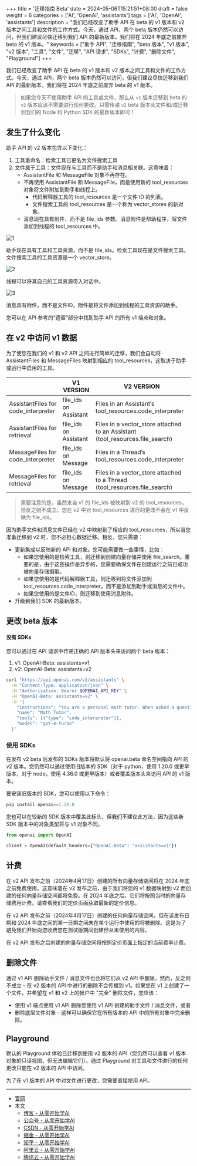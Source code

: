 +++
title = '迁移指南 Beta'
date = 2024-05-06T15:21:51+08:00
draft = false
weight = 6
categories = ['AI', 'OpenAI', 'assistants']
tags = ['AI', 'OpenAI', 'assistants']
description = "我们已经改变了助手 API 在 beta 的 v1 版本和 v2 版本之间工具和文件的工作方式。今天，通过 API，两个 beta 版本仍然可以访问，但我们建议尽快迁移到我们 API 的最新版本。我们将在 2024 年底之前废弃 beta 的 v1 版本。"
keywords = ["助手 API", "迁移指南", "beta 版本", "v1 版本", "v2 版本", "工具", "文件", "迁移", "API 请求", "SDKs", "计费", "删除文件", "Playground"]
+++

我们已经改变了助手 API 在 beta 的 v1 版本和 v2 版本之间工具和文件的工作方式。今天，通过 API，两个 beta 版本仍然可以访问，但我们建议尽快迁移到我们 API 的最新版本。我们将在 2024 年底之前废弃 beta 的 v1 版本。

> 如果您今天不使用助手 API 的工具或文件，那么从 `v1` 版本迁移到 beta 的 `v2` 版本应该不需要进行任何更改。只需传递 `v2` beta 版本头文件和/或迁移到我们的 Node 和 Python SDK 的最新版本即可！

## 发生了什么变化
助手 API 的 v2 版本包含以下变化：

1. 工具重命名：检索工具已更名为文件搜索工具
2. 文件属于工具：文件现在与工具而不是助手和消息相关联。这意味着：
    - AssistantFile 和 MessageFile 对象不再存在。
    - 不再使用 AssistantFile 和 MessageFile，而是使用新的 tool_resources 对象将文件附加到助手和线程上。
        - 代码解释器工具的 tool_resources 是一个文件 ID 的列表。
        - 文件搜索工具的 tool_resources 是一个称为 vector_stores 的新对象。
    - 消息现在具有附件，而不是 file_ids 参数。消息附件是帮助程序，将文件添加到线程的 tool_resources 中。

![1](1.png)

助手现在具有工具和工具资源，而不是 file_ids。检索工具现在是文件搜索工具。文件搜索工具的工具资源是一个 vector_store。

![2](2.png)

线程可以将其自己的工具资源带入对话中。

![3](3.png)

消息具有附件，而不是文件ID。附件是将文件添加到线程的工具资源的助手。

您可以在 API 参考的“遗留”部分中找到助手 API 的所有 v1 端点和对象。

## 在 v2 中访问 v1 数据
为了使您在我们的 v1 和 v2 API 之间进行简单的迁移，我们会自动将 AssistantFiles 和 MessageFiles 映射到相应的 tool_resources，这取决于助手或运行中启用的工具。

|                                   | V1 VERSION                   | V2 VERSION                                                   |
|-----------------------------------|------------------------------|--------------------------------------------------------------|
| AssistantFiles for code_interpreter | file_ids on Assistant        | Files in an Assistant’s tool_resources.code_interpreter     |
| AssistantFiles for retrieval        | file_ids on Assistant        | Files in a vector_store attached to an Assistant (tool_resources.file_search) |
| MessageFiles for code_interpreter   | file_ids on Message          | Files in a Thread’s tool_resources.code_interpreter          |
| MessageFiles for retrieval          | file_ids on Message          | Files in a vector_store attached to a Thread (tool_resources.file_search) |

> 需要注意的是，虽然来自 v1 的 file_ids 被映射到 v2 的 tool_resources，但反之则不成立。您在 v2 中对 tool_resources 进行的更改不会在 v1 中反映为 file_ids。

因为助手文件和消息文件已经在 v2 中映射到了相应的 tool_resources，所以当您准备迁移到 v2 时，您不必担心数据迁移。相反，您只需要：

- 更新集成以反映新的 API 和对象。您可能需要做一些事情，比如：
  - 如果您使用的是检索工具，则迁移到创建向量存储并使用 file_search。重要的是，由于这些操作是异步的，您需要确保文件在创建运行之前已成功被向量存储摄取。
  - 如果您使用的是代码解释器工具，则迁移到将文件添加到 tool_resources.code_interpreter，而不是添加到助手或消息的文件中。
  - 如果您使用的是文件ID，则迁移到使用消息附件。
- 升级到我们 SDK 的最新版本。

## 更改 beta 版本
#### 没有 SDKs
您可以通过在 API 请求中传递正确的 API 版本头来访问两个 beta 版本：

1. v1: OpenAI-Beta: assistants=v1
2. v2: OpenAI-Beta: assistants=v2

```bash
curl "https://api.openai.com/v1/assistants" \
  -H "Content-Type: application/json" \
  -H "Authorization: Bearer $OPENAI_API_KEY" \
  -H "OpenAI-Beta: assistants=v2" \
  -d '{
    "instructions": "You are a personal math tutor. When asked a question, write and run Python code to answer the question.",
    "name": "Math Tutor",
    "tools": [{"type": "code_interpreter"}],
    "model": "gpt-4-turbo"
  }'
```

### 使用 SDKs
在发布 v2 beta 后发布的 SDKs 版本将默认将 openai.beta 命名空间指向 API 的 v2 版本。您仍然可以通过使用旧版本的 SDK（对于 python，使用 1.20.0 或更早版本，对于 node，使用 4.36.0 或更早版本）或者覆盖版本头来访问 API 的 v1 版本。

要安装旧版本的 SDK，您可以使用以下命令：

```python
pip install openai==1.20.0
```

您也可以在较新的 SDK 版本中覆盖此标头，但我们不建议此方法，因为这些新 SDK 版本中的对象类型将与 v1 对象不同。

```python
from openai import OpenAI

client = OpenAI(default_headers={"OpenAI-Beta": "assistants=v1"})
```

## 计费

在 v2 API 发布之前（2024年4月17日）创建的所有向量存储空间将在 2024 年底之前免费使用。这意味着在 v2 发布之前，由于我们将您的 v1 数据映射到 v2 而创建的任何向量存储空间都将免费。在 2024 年底之后，它们将按照当时的向量存储费用计费。请查看我们的定价页面获取最新的定价信息。

在 v2 API 发布之前（2024年4月17日）创建的任何向量存储空间，但在该发布日期和 2024 年底之间的某一日期之间未在单个运行中使用的将被删除。这是为了避免我们开始向您收费您在测试版期间创建但从未使用的内容。

在 v2 API 发布之后创建的向量存储空间将按照定价页面上指定的当前费率计费。

## 删除文件

通过 v1 API 删除助手文件 / 消息文件也会将它们从 v2 API 中删除。然而，反之则不成立 - 在 v2 版本的 API 中进行的删除不会传播到 v1。如果您在 v1 上创建了一个文件，并希望在 v1 和 v2 上的帐户中 "完全" 删除文件，您应该：

- 使用 v1 端点使用 v1 API 删除您使用 v1 API 创建的助手文件 / 消息文件，或者
- 删除底层文件对象 - 这样可以确保它在所有版本的 API 中的所有对象中完全删除。

## Playground
默认的 Playground 体验已迁移到使用 v2 版本的 API（您仍然可以查看 v1 版本对象的只读视图，但无法编辑它们）。通过 Playground 对工具和文件进行的任何更改只能在 v2 版本的 API 中访问。

为了在 v1 版本的 API 中对文件进行更改，您需要直接使用 API。

---

- [官网](https://platform.openai.com/docs/assistants/migration)
- 本文
    - [博客 - 从零开始学AI](https://openai-doc.aihub2022.top/docs/assistants/migration/)
    - [公众号 - 从零开始学AI](https://mp.weixin.qq.com/s?__biz=MzA3MDIyNTgzNA==&mid=2649976995&idx=1&sn=4587043e98f94f76685c57c25fc6be51&chksm=86c7ca66b1b04370d675bf051b52c0627fa2a0451e754d67e65a770aeedd17d4ea4255fd5cfc#rd)
    - [CSDN - 从零开始学AI](https://blog.csdn.net/mahone3297/article/details/138531242)
    - [掘金 - 从零开始学AI](https://juejin.cn/post/7365827944310489151)
    - [知乎 - 从零开始学AI](https://zhuanlan.zhihu.com/p/696363362)
    - [阿里云 - 从零开始学AI](https://developer.aliyun.com/article/1501755)
    - [腾讯云 - 从零开始学AI](https://cloud.tencent.com/developer/article/2415405)
